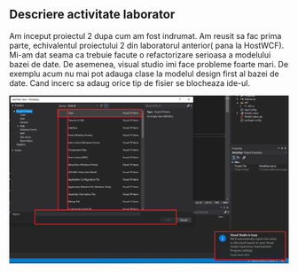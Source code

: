 ## Descriere activitate laborator

Am inceput proiectul 2 dupa cum am fost indrumat. Am reusit sa fac prima parte, echivalentul proiectului 2 din laboratorul anterior( pana la HostWCF). Mi-am dat seama ca trebuie facute o refactorizare serioasa a modelului bazei de date. De asemenea, visual studio imi face probleme foarte mari. De exemplu acum nu mai pot adauga clase la modelul design first al bazei de date. Cand incerc sa adaug orice tip de fisier se blocheaza ide-ul.

![alt text](https://github.com/vladbarbu/TSP.NET/blob/master/Project/Part2/PhotoPropsWCF/DebugPhotos/Capture.PNG)
